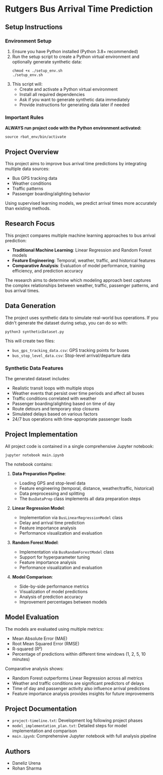 # Rutgers Bus Arrival Time Prediction

## Setup Instructions

### Environment Setup

1. Ensure you have Python installed (Python 3.8+ recommended)
2. Run the setup script to create a Python virtual environment and optionally generate synthetic data:
   ```
   chmod +x ./setup_env.sh
   ./setup_env.sh
   ```
3. This script will:
   - Create and activate a Python virtual environment
   - Install all required dependencies
   - Ask if you want to generate synthetic data immediately
   - Provide instructions for generating data later if needed

### Important Rules

**ALWAYS run project code with the Python environment activated:**
```
source rbat_env/bin/activate
```

## Project Overview

This project aims to improve bus arrival time predictions by integrating multiple data sources:

- Bus GPS tracking data
- Weather conditions
- Traffic patterns
- Passenger boarding/alighting behavior

Using supervised learning models, we predict arrival times more accurately than existing methods.

## Research Focus

This project compares multiple machine learning approaches to bus arrival prediction:

- **Traditional Machine Learning**: Linear Regression and Random Forest models
- **Feature Engineering**: Temporal, weather, traffic, and historical features
- **Comparative Analysis**: Evaluation of model performance, training efficiency, and prediction accuracy

The research aims to determine which modeling approach best captures the complex relationships between weather, traffic, passenger patterns, and bus arrival times.

## Data Generation

The project uses synthetic data to simulate real-world bus operations. If you didn't generate the dataset during setup, you can do so with:

```
python3 syntheticDataset.py
```

This will create two files:

- `bus_gps_tracking_data.csv`: GPS tracking points for buses
- `bus_stop_level_data.csv`: Stop-level arrival/departure data

### Synthetic Data Features

The generated dataset includes:

- Realistic transit loops with multiple stops
- Weather events that persist over time periods and affect all buses
- Traffic conditions correlated with weather
- Passenger boarding/alighting based on time of day
- Route detours and temporary stop closures
- Simulated delays based on various factors
- 24/7 bus operations with time-appropriate passenger loads

## Project Implementation

All project code is contained in a single comprehensive Jupyter notebook:

```
jupyter notebook main.ipynb
```

The notebook contains:

1. **Data Preparation Pipeline**: 
   - Loading GPS and stop-level data
   - Feature engineering (temporal, distance, weather/traffic, historical)
   - Data preprocessing and splitting
   - The `BusDataPrep` class implements all data preparation steps

2. **Linear Regression Model**:
   - Implementation via `BusLinearRegressionModel` class
   - Delay and arrival time prediction
   - Feature importance analysis
   - Performance visualization and evaluation

3. **Random Forest Model**:
   - Implementation via `BusRandomForestModel` class
   - Support for hyperparameter tuning
   - Feature importance analysis
   - Performance visualization and evaluation

4. **Model Comparison**:
   - Side-by-side performance metrics
   - Visualization of model predictions
   - Analysis of prediction accuracy
   - Improvement percentages between models

## Model Evaluation

The models are evaluated using multiple metrics:
- Mean Absolute Error (MAE)
- Root Mean Squared Error (RMSE)
- R-squared (R²)
- Percentage of predictions within different time windows (1, 2, 5, 10 minutes)

Comparative analysis shows:
- Random Forest outperforms Linear Regression across all metrics
- Weather and traffic conditions are significant predictors of delays
- Time of day and passenger activity also influence arrival predictions
- Feature importance analysis provides insights for future improvements

## Project Documentation

- `project-timeline.txt`: Development log following project phases
- `model_implementation_plan.txt`: Detailed steps for model implementation and comparison
- `main.ipynb`: Comprehensive Jupyter notebook with full analysis pipeline

## Authors

- Daneliz Urena
- Rohan Sharma
